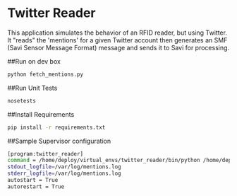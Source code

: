 Twitter Reader
==============

This application simulates the behavior of an RFID reader, but using Twitter. It "reads" the 'mentions' for a given Twitter
account then generates an SMF (Savi Sensor Message Format) message and sends it to Savi for processing.

##Run on dev box
```sh
python fetch_mentions.py
```
##Run Unit Tests
```sh
nosetests
```

##Install Requirements
```sh
pip install -r requirements.txt
```

##Sample Supervisor configuration
```sh
[program:twitter_reader]
command = /home/deploy/virtual_envs/twitter_reader/bin/python /home/deploy/twitter_reader/mentions_reader.py
stdout_logfile=/var/log/mentions.log
stderr_logfile=/var/log/mentions.log
autostart = True
autorestart = True
```